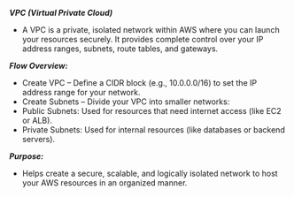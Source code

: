 ***VPC (Virtual Private Cloud)***
- A VPC is a private, isolated network within AWS where you can launch your resources securely.
It provides complete control over your IP address ranges, subnets, route tables, and gateways.

***Flow Overview:***
- Create VPC – Define a CIDR block (e.g., 10.0.0.0/16) to set the IP address range for your network.
- Create Subnets – Divide your VPC into smaller networks:
- Public Subnets: Used for resources that need internet access (like EC2 or ALB).
- Private Subnets: Used for internal resources (like databases or backend servers).

***Purpose:***
- Helps create a secure, scalable, and logically isolated network to host your AWS resources in an organized manner.
